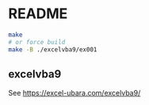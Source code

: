 # README

```sh
make
# or force build
make -B ./excelvba9/ex001
```

## excelvba9

See https://excel-ubara.com/excelvba9/
